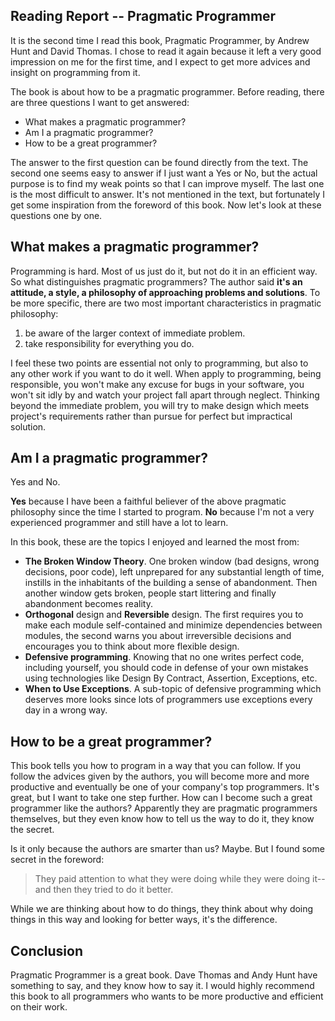 Reading Report -- Pragmatic Programmer
---------------------------------
It is the second time I read this book, Pragmatic Programmer, by Andrew Hunt and David Thomas. I chose to read it again because it left a very good impression on me for the first time, and I expect to get more advices and insight on programming from it.

The book is about how to be a pragmatic programmer. Before reading, there are three questions I want to get answered:

* What makes a pragmatic programmer?
* Am I a pragmatic programmer?
* How to be a great programmer? 

The answer to the first question can be found directly from the text. The second one seems easy to answer if I just want a Yes or No, but the actual purpose is to find my weak points so that I can improve myself. The last one is the most difficult to answer. It's not mentioned in the text, but fortunately I get some inspiration from the foreword of this book. Now let's look at these questions one by one.

## What makes a pragmatic programmer?

Programming is hard. Most of us just do it, but not do it in an efficient way. So what distinguishes pragmatic programmers? The author said **it's an attitude, a style, a philosophy of approaching problems and solutions**. To be more specific, there are two most important characteristics in pragmatic philosophy: 

1. be aware of the larger context of immediate problem.
2. take responsibility for everything you do.

I feel these two points are essential not only to programming, but also to any other work if you want to do it well. When apply to programming, being responsible, you won't make any excuse for bugs in your software, you won't sit idly by and watch your project fall apart through neglect. Thinking beyond the immediate problem, you will try to make design which meets project's requirements rather than pursue for perfect but impractical solution.

## Am I a pragmatic programmer?

Yes and No.

**Yes** because I have been a faithful believer of the above pragmatic philosophy since the time I started to program. **No** because I'm not a very experienced programmer and still have a lot to learn.

In this book, these are the topics I enjoyed and learned the most from:

* **The Broken Window Theory**. One broken window (bad designs, wrong decisions, poor code), left unprepared for any substantial length of time, instills in the inhabitants of the building a sense of abandonment. Then another window gets broken, people start littering and finally abandonment becomes reality.
* **Orthogonal** design  and **Reversible** design. The first requires you to make each module self-contained and minimize dependencies between modules, the second warns you about irreversible decisions and encourages you to think about more flexible design.
* **Defensive programming**. Knowing that no one writes perfect code, including yourself, you should code in defense of your own mistakes using technologies like Design By Contract, Assertion, Exceptions, etc.
* **When to Use Exceptions**. A sub-topic of defensive programming which deserves more looks since lots of programmers use exceptions every day in a wrong way.

## How to be a great programmer?

This book tells you how to program in a way that you can follow. If you follow the advices given by the authors, you will become more and more productive and eventually be one of your company's top programmers. It's great, but I want to take one step further. How can I become such a great programmer like the authors? Apparently they are pragmatic programmers themselves, but they even know how to tell us the way to do it, they know the secret.

Is it only because the authors are smarter than us? Maybe. But I found some secret in the foreword:

> They paid attention to what they were doing while they were doing it--and then they tried to do it better.

While we are thinking about how to do things, they think about why doing things in this way and looking for better ways, it's the difference.

## Conclusion

Pragmatic Programmer is a great book. Dave Thomas and Andy Hunt have something to say, and they know how to say it. I would highly recommend this book to all programmers who wants to be more productive and efficient on their work.

